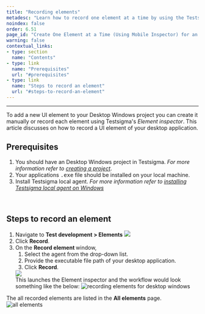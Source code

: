 ```yaml
---
title: "Recording elements"
metadesc: "Learn how to record one element at a time by using the Testsigma mobile inspector for a dekstop application project in Testsigma application."
noindex: false
order: 6.51
page_id: "Create One Element at a Time (Using Mobile Inspector) for an desktop windows project"
warning: false
contextual_links:
- type: section
  name: "Contents"
- type: link
  name: "Prerequisites"
  url: "#prerequisites"
- type: link
  name: "Steps to record an element"
  url: "#steps-to-record-an-element"
---
```

---
<p>

To add a new UI element to your Desktop Windows project you can create it manually or record each element using Testsigma's <em>Element inspector</em>. This article discusses on how to record a UI element of your desktop application. </p>


## **Prerequisites**

<ol>
<li>
You should have an Desktop Windows project in Testsigma. <em>For more information refer to <a href="https://testsigma.com/docs/projects/overview/#create-project">creating a project</a></em>.</li>
<li>Your applications <kbd>.exe</kbd> file should be installed on your local machine. </li>
<li>Install Testsigma local agent.<em> For more information refer to <a href="https://testsigma.com/docs/agent/setup-on-windows-mac-linux/">installing Testsigma local agent on Windows</a></em></li>
</ol>
<br>


## **Steps to record an element**

<ol>
<li>Navigate to <strong>Test development > Elements</strong>
<img src=https://s3.amazonaws.com/static-docs.testsigma.com/new_images/elements/desktop-windows/record-elements/desktop_windows_record_element.png> </li>
<li>Click <strong>Record</strong>.</li>
<li>On the <strong>Record element </strong> window,
<ol>
<li>Select the agent from the drop-down list.</li>
<li>Provide the executable file path of your desktop application.</li>
<li>Click <strong>Record</strong>.</li>
</ol>
<img src="https://s3.amazonaws.com/static-docs.testsigma.com/new_images/elements/desktop-windows/record-elements/select_agent_desktop_windows.png"></li>
This launches the Element inspector and the workflow would look something like the below:
<img src="https://s3.amazonaws.com/static-docs.testsigma.com/new_images/elements/desktop-windows/record-elements/record_element_desktop_window.gif" alt="recording elements for desktop windows">
</ol>
The all recorded elements are listed in the <strong>All elements</strong> page.
<img src="https://s3.amazonaws.com/static-docs.testsigma.com/new_images/elements/desktop-windows/record-elements/elements_details_desktop_windows.png" alt="all elements">